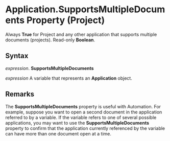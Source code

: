 
# Application.SupportsMultipleDocuments Property (Project)

Always  **True** for Project and any other application that supports multiple documents (projects). Read-only **Boolean**.


## Syntax

 _expression_. **SupportsMultipleDocuments**

 _expression_ A variable that represents an **Application** object.


## Remarks

The  **SupportsMultipleDocuments** property is useful with Automation. For example, suppose you want to open a second document in the application referred to by a variable. If the variable refers to one of several possible applications, you may want to use the **SupportsMultipleDocuments** property to confirm that the application currently referenced by the variable can have more than one document open at a time.

